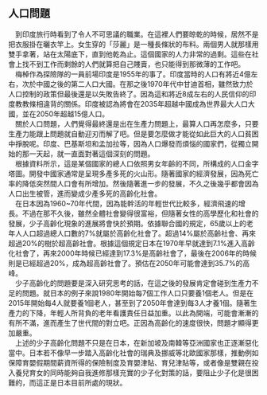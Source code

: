 ## 人口問題
　到印度旅行時看到了令人不可思議的職業。在這裡人們要晾乾的時候，居然不是把衣服掛在曬衣竿上。女生穿的「莎麗」是一種長條狀的布料。兩個男人就那樣用雙手拿著，站在太陽底下，直到他乾為止。這個國家的人力非常的過剩。這些在社會上找不到工作而剩餘的人們就算把自己賤賣，也只能得到那微薄的工作吧。  
　梅棹作為探險隊的一員前場印度是1955年的事了。印度當時的人口有將近4億左右，次於中國之後的第二人口大國。在那之後1970年代中甘迪首相，雖然致力於人口控制的政策但最後還是以失敗告終了。因為這和將近8成左右的人民信仰的印度教教條相違背的關係。印度被認為將會在2035年超越中國成為世界最大人口大國，並在2050年超越15億人口。  
　關於人口問題，人們覺得最終還是出在生產力問題上，最算人口再怎麼多，只要生產力能跟上問題就自動迎刃而解了吧。但是要怎麼做才能從如此巨大的人口貧困中掙脫呢。印度、巴基斯坦和孟加拉等，因為人口爆發而煩惱的國家們，從獨立開始的那一天起，就一直面對著這個深刻的問題。  
　根據資料所示，這是某個國家的總人口依照男女年齡的不同，所構成的人口金字塔圖。開發中國家通常是呈現多產多死的火山形。隨著國家的經濟發展，因為死亡率的降低突然間人口會有所增加。然後隨著進一步的發展，不久之後幾乎都會因為人口出生被管，進而變成少產多死的高齡化社會。  
　在日本因為1960~70年代間，因為能幹活的年輕世代比較多，經濟飛速的增長。不過在那不久後，雖然全體社會變得很富裕，但隨著女性的高學歷化和社會的發展，少子高齡化現象的進展將會快於預期。依據聯合國的規定，65歲以上的老年人人口超過總人口數的7%就屬於高齡化社會了。超過14%屬於高齡社會、再來超過20%的樹於超高齡社會。根據這個規定日本在1970年早就達到7.1%進入高齡化社會了，再來2000年時候已經達到17.3%是高齡社會了，最後在2006年的時候則是已經超過20%，成為超高齡社會了。預估在2050年可能會達到35.7%的高峰。  
　少子高齡化的問題要是深入研究思考的話，在這之後的發展肯定會碰到生產力不足的問題。就日本的例子來說1980年開始每7個工作人口只要養1個老人。但是在2015年開始每4人就要養1個老人，甚至到了2050年會達到每3人才養1個。隨著生產力的下降，年輕人所背負的老年看護責任日益加重。以此為開端，可能會漸漸的有所不滿，進而產生了世代間的對立吧。正因為高齡化的速度很快，問題才顯得更加嚴重。  
　上述的少子高齡化問題不只是在日本，在新加坡及南韓等亞洲國家也正逐漸惡化當中。日本若不像早一步踏入高齡化社會的瑞典及挪威等北歐國家那樣，推動例如保障育嬰假期間薪資所得的保險制度及育嬰津貼、育兒津貼等，或者像是雙親在投入養兒育女的同時能夠自我進修那樣充實的少子化對策的話，要阻止少子化是很困難的，而這正是日本目前所處的現狀。　　
